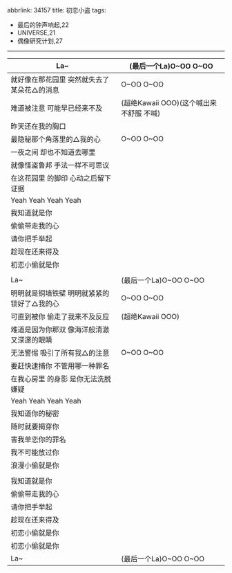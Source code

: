 abbrlink: 34157
title: 初恋小盗
tags:
  - 最后的钟声响起,22
  - UNIVERSE,21
  - 偶像研究计划,27
---
|La~|(最后一个La)O~OO O~OO|
|--|--|
|就好像在那花园里 突然就失去了某朵花△的消息|O~OO O~OO|
|难道被注意 可能早已经来不及|(超绝Kawaii OOO)(这个喊出来不舒服 不喊)|
|昨天还在我的胸口|      |
|最隐秘那个角落里的△我的心|O~OO O~OO|
|一夜之间 却也不知道去哪里|      |
|就像怪盗鲁邦 手法一样不可思议|      |
|在这花园里 的脚印 心动之后留下证据|      |
|Yeah Yeah Yeah Yeah|      |
|我知道就是你|      |
|偷偷带走我的心|      |
|请你把手举起|      |
|趁现在还来得及|      |
|初恋小偷就是你|      |
|      |      |
|La~|(最后一个La)O~OO O~OO|
|明明就是铜墙铁壁 明明就紧紧的锁好了△我的心|O~OO O~OO|
|可直到被你 偷走了我来不及反应|(超绝Kawaii OOO)|
|难道是因为你那双 像海洋般清澈又深邃的眼睛|      |
|无法警惕 吸引了所有我△的注意|O~OO O~OO|
|要赶快逮捕你 不管用哪一种罪名|      |
|在我心房里 的身影 是你无法洗脱嫌疑|      |
|Yeah Yeah Yeah Yeah|      |
|我知道你的秘密|      |
|随时就要揭穿你|      |
|害我单恋你的罪名|      |
|我不可能放过你|      |
|浪漫小偷就是你|      |
|      |      |
|我知道就是你|      |
|偷偷带走我的心|      |
|请你把手举起|      |
|趁现在还来得及|      |
|初恋小偷就是你|      |
|初恋小偷就是你|      |
|La~|(最后一个La)O~OO O~OO|